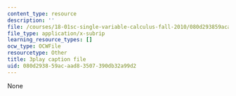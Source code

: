 ```yaml
---
content_type: resource
description: ''
file: /courses/18-01sc-single-variable-calculus-fall-2010/080d293859acaad83507390db32a99d2_MK_0QHbUnIA.srt
file_type: application/x-subrip
learning_resource_types: []
ocw_type: OCWFile
resourcetype: Other
title: 3play caption file
uid: 080d2938-59ac-aad8-3507-390db32a99d2
---
```

None

